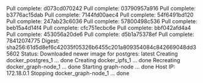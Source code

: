 <div id="termynal" data-termynal>
    <span data-ty>Pull complete: d073cd070242</span>
    <span data-ty>Pull complete: 03790957a916</span>
    <span data-ty>Pull complete: b3776ac15dab</span>
    <span data-ty>Pull complete: 7144fd00aec4</span>
    <span data-ty>Pull complete: 54f6491bd120</span>
    <span data-ty>Pull complete: 247ab23c6036</span>
    <span data-ty>Pull complete: 57800498c536</span>
    <span data-ty>Pull complete: beb15a4d14f4</span>
    <span data-ty>Pull complete: cfc751ecbc6e</span>
    <span data-ty>Pull complete: bbf042afd4a4</span>
    <span data-ty>Pull complete: 453056a20de6</span>
    <span data-ty>Pull complete: d5b1a75378ef</span>
    <span data-ty>Pull complete: 78412074775</span>
    <span data-ty>Digest: sha256:61d5d8ef6c42035f05326b6455c201a809354084c842669048dd35602</span>
    <span data-ty>Status: Downloaded newer image for postgres: latest</span>
    <span data-ty>Creating docker_postgres_1 ... done</span>
    <span data-ty>Creating docker_ipfs_1 ... done</span>
    <span data-ty>Recreating docker_graph-node_1 ... done</span>
    <span data-ty>Starting graph-node ... done</span>
    <span data-ty>Host IP: 172.18.0.1</span>
    <span data-ty>Stopping docker_graph-node_1 ... done</span>
    <span data-ty="input"><span class="file-path">
</div>
